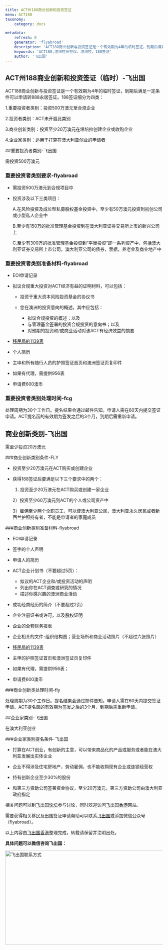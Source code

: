```yaml
---
title: ACT州188商业创新和投资签证
menu: ACT188
taxonomy:
    category: docs

metadata:
    refresh: 0
    generator: 'flyabroad'
    description: 'ACT188商业创新与投资签证是一个有效期为4年的临时签证，到期后满足一定条件可以申请转888永居签证。188签证细分为四类。'
    keywords: 'ACT188,堪培拉州担保，堪培拉，188签证'
    author: '飞出国'
---
```


## ACT州188商业创新和投资签证（临时）-飞出国

ACT188商业创新与投资签证是一个有效期为4年的临时签证，到期后满足一定条件可以申请转888永居签证。188签证细分为四类：

1.重要投资者类别：投资500万澳元至合规企业

2.投资者类别：ACT未开启此类别

3.商业创新类别：投资至少20万澳元在堪培拉创建企业或收购企业

4.企业家类别：适用于打算在澳大利亚创业的申请者

##重要投资者类别-飞出国

需投资500万澳元

### 重要投资者类别要求-flyabroad

* 需投资500万澳元到合规项目中

* 投资涉及以下三类项目：

    A.在风险投资及成长型私募股权基金投资中，至少有50万澳元投资到初创公司或小型私人企业中

    B.至少有150万的批准管理基金投资到在澳大利亚证券交易所上市的新兴公司上

    C.至少有300万的批准管理基金投资到“平衡投资”即一系列资产中，包括澳大利亚证券交易所上市公司，澳大利亚公司的债券，票据，养老金及商业地产中

### 重要投资者类别准备材料-flyabroad

* EOI申请记录

* 拟议合规重大投资对ACT经济有益的证明材料，可以包括：

	* 投资于重大资本风险投资基金的协议书

	* 您在澳洲的投资意向的概述，其中应包括：

		 - 拟议合规投资的概述；以及
		 - 与管理基金签署的投资合规投资的意向书；以及
		 - 对预期的投资和/或商业活动对该ACT有经济效益的摘要
		
* [移民局的1139表](https://www.border.gov.au/Forms/Documents/1139a.pdf)

* 个人简历

* 主申和所有随行人员的护照签证首页和澳洲签证页复印件

* 如果有代理，需提供956表

* 申请费600澳币

### 重要投资者类别处理时间-fcg

处理周期为30个工作日。提名结果会通过邮件告知。申请人需在60天内提交签证申请。ACT提名函的有效期为签发之后的3个月，到期后需重新申请。

## 商业创新类别-飞出国

需至少投资20万澳元

###商业创新类别条件-FLY

* 投资至少20万澳元在ACT购买或创建企业

* 获得188签证后要满足以下三个要求中的两个：

    1) 投资至少20万澳元在ACT购买或创建一家企业

    2）投资至少60万澳元到ACT的个人或公司资产中

    3）雇佣至少两个全职员工，可以使澳大利亚公民，澳大利亚永久居民或者新西兰护照持有者，不能是申请者的家庭成员

###商业创新类别准备材料-flyabroad

* EOI申请记录

* 签字的个人声明

* 申请人的简历

* ACT企业计划书（不要超过5页）：

	* 拟议的ACT企业和/或投资活动的声明
	* 列出你在ACT调查或研究的情况
	* 描述你感兴趣的澳洲商业活动

* 成功经商经历的简介（不要超过2页）

* 企业注册证书或许可，以及股权证明

* 企业的全套财务报表

* 企业相关的文件-组织结构图；营业场所和商业活动照片（不超过六张照片）

* [移民局的1139表](https://www.border.gov.au/Forms/Documents/1139a.pdf)

* 主申的护照签证首页和澳洲签证页复印件

* 如果有代理，需提供956表；

* 申请费600澳币

###商业创新类处理时间-fly

处理周期为30个工作日。提名结果会通过邮件告知。申请人需在60天内提交签证申请。ACT提名函的有效期为签发之后的3个月，到期后需重新申请。

##企业家类别-飞出国

在澳大利亚创业

###企业家类别提名条件-飞出国

* 打算在ACT创业，有创新的主意，可以带来商品化的产品或服务或者能在澳大利亚发展出实体企业

* 企业不得涉及住宅房地产，劳动雇佣，也不能收购现有企业或连锁经营权

* 持有创新企业至少30%的股份

* 和第三方资助公司签署资金协议，至少20万澳元，第三方资助公司由澳大利亚政府指定

相关问题可以到[飞出国论坛]参与讨论，同时欢迎访问[飞出国香港]网站。 

需要获得相关移民及出国签证申请帮助可以联系[飞出国]或添加微信公众号（flyabroad）。 

以上内容由[飞出国香港]整理完成，转载请保留并注明出处。 

[飞出国论坛]: http://bbs.fcgvisa.com?target=_blank 
[飞出国香港]: http://flyabroad.hk?target=_blank 
[飞出国]:http://flyabroad.me/contact/?target=_blank 

**具体问题可以微信咨询飞出国：**

<img src="http://wx1.sinaimg.cn/mw1024/892c310fly1fgkvndf1s9j20p008d0v3.jpg" width = "900" height = "300" alt="飞出国联系方式" align=center />